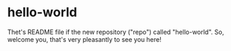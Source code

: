 # hello-world
Thet's README file if the new repository ("repo") called "hello-world". So, welcome you, that's very pleasantly to see you here!
